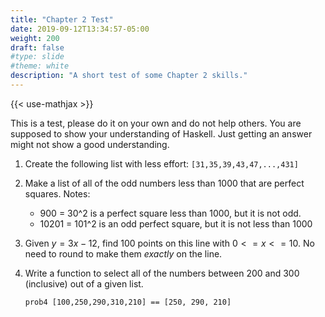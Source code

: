 ```yaml
---
title: "Chapter 2 Test"
date: 2019-09-12T13:34:57-05:00
weight: 200
draft: false
#type: slide
#theme: white
description: "A short test of some Chapter 2 skills."
---
```


{{< use-mathjax >}}

This is a test, please do it on your own and do not help others. You
are supposed to show your understanding of Haskell. Just getting an
answer might not show a good understanding.


1. Create the following list with less effort:
   `[31,35,39,43,47,...,431] `
   
2. Make a list of all of the odd numbers less than 1000 that are
   perfect squares. Notes:
   
      * 900 = 30^2 is a perfect square less than 1000, but it is not
        odd.
      * 10201 = 101^2 is an odd perfect square, but it is not less
        than 1000
        
3. Given $y=3x-12$, find 100 points on this line with $0 <= x <=
   10$. No need to round to make them _exactly_ on the line.

4. Write a function to select all of the numbers between 200 and 300 (inclusive)
   out of a given list.
   
    `prob4 [100,250,290,310,210] == [250, 290, 210]`
    
